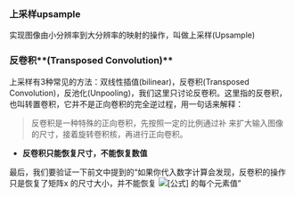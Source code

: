 ### 上采样upsample

实现图像由小分辨率到大分辨率的映射的操作，叫做上采样(Upsample)

### 反卷积**(Transposed Convolution)**

上采样有3种常见的方法：双线性插值(bilinear)，反卷积(Transposed Convolution)，反池化(Unpooling)，我们这里只讨论反卷积。这里指的反卷积，也叫转置卷积，它并不是正向卷积的完全逆过程，用一句话来解释：

> 反卷积是一种特殊的正向卷积，先按照一定的比例通过补 来扩大输入图像的尺寸，接着旋转卷积核，再进行正向卷积。

- **反卷积只能恢复尺寸，不能恢复数值**

最后，我们要验证一下前文中提到的“如果你代入数字计算会发现，反卷积的操作只是恢复了矩阵x 的尺寸大小，并不能恢复 ![[公式]](https://www.zhihu.com/equation?tex=X) 的每个元素值”